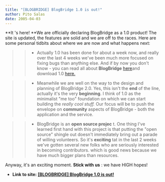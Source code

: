 ```yaml
---
title: "[BLOGBRIDGE] BlogBridge 1.0 is out!"
author: Pito Salas
date: 2005-04-03
---
```


**It 's here! **We are officially declaring BlogBridge as a 1.0 product! The
site is updated, the features are solid and we are off to the races. Here are
some personal tidbits about where we are now and what happens next:

>>

>>   * Actually 1.0 has been done for about a week now, and really over the
last 4 weeks we've been much more focused on fixing bugs than anything else.
And if by now you don't know - you can read all about **BlogBridge**
[here](<http://www.blogbridge.com>)and download 1.0
[here.](<http://www.blogbridge.com/install/weekly/blogbridge.jnlp>)

>>   * Meanwhile we are well on the way to the design and planning of
BlogBridge 2.0. Yes, this isn't the **end** of the line, actually it's the
very **beginning**. I think of 1.0 as the minimalist "me too" foundation on
which we can start building the _really cool stuff._ Our focus will be to push
the envelope on **community** aspects of BlogBridge - both the application and
the service.

>>   * BlogBridge is an **open source projec** t. One thing I've learned first
hand with this project is that putting the "open source" shingle out doesn't
immediately bring out a parade of willing volunteers. So it's **exciting** tat
in the last 2 weeks we've gotten several new folks who are seriously
interested in becoming contributors. which is good news because we have much
bigger plans than resources.

>>

Anyway, it's an exciting moment. **Stick with us** : we have HIGH hopes!


* **Link to site:** **[[BLOGBRIDGE] BlogBridge 1.0 is out!](None)**
